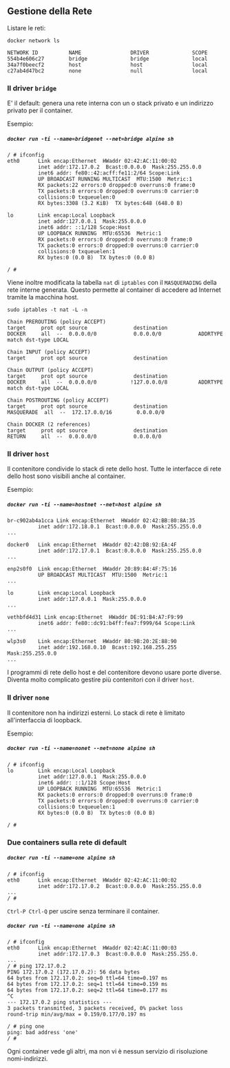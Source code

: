 ## Gestione della Rete

Listare le reti:
```
docker network ls

NETWORK ID          NAME                DRIVER              SCOPE
554b4e606c27        bridge              bridge              local
34a7f0beecf2        host                host                local
c27ab4d47bc2        none                null                local
```

### Il driver `bridge`

E' il default: genera una rete interna con un o stack privato e un indirizzo privato per il container.

Esempio:
##### `docker run -ti --name=bridgenet --net=bridge alpine sh`

```
/ # ifconfig
eth0      Link encap:Ethernet  HWaddr 02:42:AC:11:00:02  
          inet addr:172.17.0.2  Bcast:0.0.0.0  Mask:255.255.0.0
          inet6 addr: fe80::42:acff:fe11:2/64 Scope:Link
          UP BROADCAST RUNNING MULTICAST  MTU:1500  Metric:1
          RX packets:22 errors:0 dropped:0 overruns:0 frame:0
          TX packets:8 errors:0 dropped:0 overruns:0 carrier:0
          collisions:0 txqueuelen:0 
          RX bytes:3308 (3.2 KiB)  TX bytes:648 (648.0 B)

lo        Link encap:Local Loopback  
          inet addr:127.0.0.1  Mask:255.0.0.0
          inet6 addr: ::1/128 Scope:Host
          UP LOOPBACK RUNNING  MTU:65536  Metric:1
          RX packets:0 errors:0 dropped:0 overruns:0 frame:0
          TX packets:0 errors:0 dropped:0 overruns:0 carrier:0
          collisions:0 txqueuelen:1 
          RX bytes:0 (0.0 B)  TX bytes:0 (0.0 B)

/ #
```

Viene inoltre modificata la tabella `nat` di `iptables` con il `MASQUERADING` della rete interne generata. Questo permette al container di accedere ad Internet tramite la macchina host.

```
sudo iptables -t nat -L -n

Chain PREROUTING (policy ACCEPT)
target     prot opt source               destination         
DOCKER     all  --  0.0.0.0/0            0.0.0.0/0            ADDRTYPE match dst-type LOCAL

Chain INPUT (policy ACCEPT)
target     prot opt source               destination         

Chain OUTPUT (policy ACCEPT)
target     prot opt source               destination         
DOCKER     all  --  0.0.0.0/0           !127.0.0.0/8          ADDRTYPE match dst-type LOCAL

Chain POSTROUTING (policy ACCEPT)
target     prot opt source               destination         
MASQUERADE  all  --  172.17.0.0/16        0.0.0.0/0           

Chain DOCKER (2 references)
target     prot opt source               destination         
RETURN     all  --  0.0.0.0/0            0.0.0.0/0
```

### Il driver `host`

Il contenitore condivide lo stack di rete dello host. Tutte le interfacce di rete dello host sono visibili anche al container.

Esempio:
##### `docker run -ti --name=hostnet --net=host alpine sh`

```
br-c902ab4a1cca Link encap:Ethernet  HWaddr 02:42:BB:80:8A:35  
          inet addr:172.18.0.1  Bcast:0.0.0.0  Mask:255.255.0.0
...

docker0   Link encap:Ethernet  HWaddr 02:42:DB:92:EA:4F  
          inet addr:172.17.0.1  Bcast:0.0.0.0  Mask:255.255.0.0
...

enp2s0f0  Link encap:Ethernet  HWaddr 20:89:84:4F:75:16  
          UP BROADCAST MULTICAST  MTU:1500  Metric:1
...

lo        Link encap:Local Loopback  
          inet addr:127.0.0.1  Mask:255.0.0.0
...

vethbfd4d31 Link encap:Ethernet  HWaddr DE:91:B4:A7:F9:99  
          inet6 addr: fe80::dc91:b4ff:fea7:f999/64 Scope:Link
...

wlp3s0    Link encap:Ethernet  HWaddr 80:9B:20:2E:88:90  
          inet addr:192.168.0.10  Bcast:192.168.255.255  Mask:255.255.0.0
...

```
I programmi di rete dello host e del contenitore devono usare porte diverse. Diventa molto complicato gestire più contenitori con il driver `host`.

### Il driver `none`

Il contenitore non ha indirizzi esterni. Lo stack di rete è limitato all'interfaccia di loopback.

Esempio:
##### `docker run -ti --name=nonet --net=none alpine sh`

```
/ # ifconfig
lo        Link encap:Local Loopback  
          inet addr:127.0.0.1  Mask:255.0.0.0
          inet6 addr: ::1/128 Scope:Host
          UP LOOPBACK RUNNING  MTU:65536  Metric:1
          RX packets:0 errors:0 dropped:0 overruns:0 frame:0
          TX packets:0 errors:0 dropped:0 overruns:0 carrier:0
          collisions:0 txqueuelen:1 
          RX bytes:0 (0.0 B)  TX bytes:0 (0.0 B)

/ # 
```

### Due containers sulla rete di default

##### `docker run -ti --name=one alpine sh`
```
/ # ifconfig
eth0      Link encap:Ethernet  HWaddr 02:42:AC:11:00:02  
          inet addr:172.17.0.2  Bcast:0.0.0.0  Mask:255.255.0.0
...
/ #
```
`Ctrl-P Ctrl-Q` per uscire senza terminare il container.

##### `docker run -ti --name=one alpine sh`
```
/ # ifconfig
eth0      Link encap:Ethernet  HWaddr 02:42:AC:11:00:03  
          inet addr:172.17.0.3  Bcast:0.0.0.0  Mask:255.255.0.
...
/ # ping 172.17.0.2
PING 172.17.0.2 (172.17.0.2): 56 data bytes
64 bytes from 172.17.0.2: seq=0 ttl=64 time=0.197 ms
64 bytes from 172.17.0.2: seq=1 ttl=64 time=0.159 ms
64 bytes from 172.17.0.2: seq=2 ttl=64 time=0.177 ms
^C
--- 172.17.0.2 ping statistics ---
3 packets transmitted, 3 packets received, 0% packet loss
round-trip min/avg/max = 0.159/0.177/0.197 ms

/ # ping one
ping: bad address 'one'
/ # 
```
Ogni container vede gli altri, ma non vi è nessun servizio di risoluzione nomi-indirizzi.
